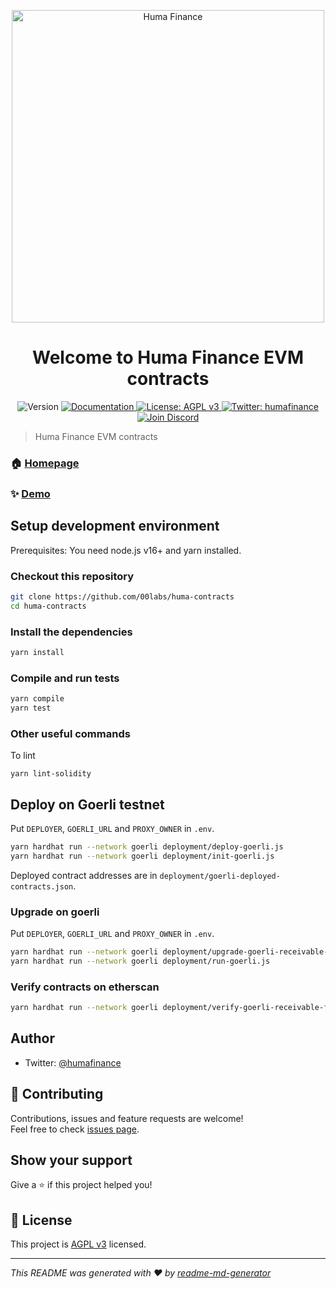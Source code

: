 <p align="center">
  <a href="https://huma.finance"><img src="https://user-images.githubusercontent.com/5999398/210867640-95c8944c-fcd0-4199-9f08-b0ae6eda70c0.jpg" alt="Huma Finance" width="500px"></a>
</p>

<h1 align="center">Welcome to Huma Finance EVM contracts</h1>
<p align="center">
  <img alt="Version" src="https://img.shields.io/badge/version-1.0.0-blue.svg?cacheSeconds=2592000" />
  <a href="https://docs.huma.finance" target="_blank">
    <img alt="Documentation" src="https://img.shields.io/badge/documentation-yes-brightgreen.svg" />
  </a>
  <a href="https://www.gnu.org/licenses/agpl-3.0.en.html" target="_blank">
    <img alt="License: AGPL v3" src="https://img.shields.io/badge/License-AGPL v3-yellow.svg" />
  </a>
  <a href="https://twitter.com/humafinance" target="_blank">
    <img alt="Twitter: humafinance" src="https://img.shields.io/twitter/follow/humafinance.svg?style=social" />
  </a>
  <a href="https://discord.gg/7e2fdMSCZr" target="_blank">
    <img alt="Join Discord" src="https://badgen.net/badge/Join/HUMAnity/cyan?icon=discord" />
  </a>
</p>


> Huma Finance EVM contracts

### 🏠 [Homepage](https://huma.finance)

### ✨ [Demo](https://app.huma.finance)

## Setup development environment

Prerequisites: You need node.js v16+ and yarn installed.

### Checkout this repository

```sh
git clone https://github.com/00labs/huma-contracts
cd huma-contracts
```

### Install the dependencies

```sh
yarn install
```

### Compile and run tests

```sh
yarn compile
yarn test
```

### Other useful commands

To lint

```
yarn lint-solidity
```

## Deploy on Goerli testnet

Put `DEPLOYER`, `GOERLI_URL` and `PROXY_OWNER` in `.env`.

```sh
yarn hardhat run --network goerli deployment/deploy-goerli.js
yarn hardhat run --network goerli deployment/init-goerli.js
```

Deployed contract addresses are in `deployment/goerli-deployed-contracts.json`.

### Upgrade on goerli

Put `DEPLOYER`, `GOERLI_URL` and `PROXY_OWNER` in `.env`.

```sh
yarn hardhat run --network goerli deployment/upgrade-goerli-receivable-factoring-pool.js
yarn hardhat run --network goerli deployment/run-goerli.js
```

### Verify contracts on etherscan

```sh
yarn hardhat run --network goerli deployment/verify-goerli-receivable-factoring-pool.js
```

## Author

- Twitter: [@humafinance](https://twitter.com/humafinance)

## 🤝 Contributing

Contributions, issues and feature requests are welcome!<br />Feel free to check [issues page](https://github.com/00labs/huma-contracts/issues).

## Show your support

Give a ⭐️ if this project helped you!

## 📝 License

This project is [AGPL v3](https://www.gnu.org/licenses/agpl-3.0.en.html) licensed.

---

_This README was generated with ❤️ by [readme-md-generator](https://github.com/kefranabg/readme-md-generator)_
